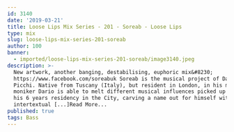 ```yaml
---
id: 3140
date: '2019-03-21'
title: Loose Lips Mix Series - 201 - Soreab - Loose Lips
type: mix
slug: loose-lips-mix-series-201-soreab
author: 100
banner:
  - imported/loose-lips-mix-series-201-soreab/image3140.jpeg
description: >-
  New artwork, another banging, destabilising, euphoric mix&#8230;
  https://www.facebook.com/soreabuk Soreab is the musical project of Dario
  Picchi. Native from Tuscany (Italy), but resident in London, in his main
  moniker Dario is able to melt different musical influences picked up during
  his 6 years residency in the City, carving a name out for himself with his
  intertextual [...]Read More...
published: true
tags: Bass
---
```

